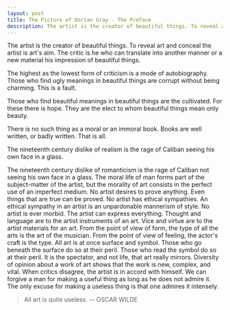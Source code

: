 ```yaml
---
layout: post
title: The Picture of Dorian Gray - The Preface
description: The artist is the creator of beautiful things. To reveal art and conceal the artist is art's aim. The critic is he who can translate into another manner or a new material his impression of beautiful things
---
```


The artist is the creator of beautiful things.  To reveal art and
conceal the artist is art's aim.  The critic is he who can translate
into another manner or a new material his impression of beautiful
things.

The highest as the lowest form of criticism is a mode of autobiography.
Those who find ugly meanings in beautiful things are corrupt without
being charming.  This is a fault.

Those who find beautiful meanings in beautiful things are the
cultivated.  For these there is hope.  They are the elect to whom
beautiful things mean only beauty.

There is no such thing as a moral or an immoral book.  Books are well
written, or badly written.  That is all.

The nineteenth century dislike of realism is the rage of Caliban seeing
his own face in a glass.

The nineteenth century dislike of romanticism is the rage of Caliban
not seeing his own face in a glass.  The moral life of man forms part
of the subject-matter of the artist, but the morality of art consists
in the perfect use of an imperfect medium.  No artist desires to prove
anything.  Even things that are true can be proved.  No artist has
ethical sympathies.  An ethical sympathy in an artist is an
unpardonable mannerism of style.  No artist is ever morbid.  The artist
can express everything.  Thought and language are to the artist
instruments of an art.  Vice and virtue are to the artist materials for
an art.  From the point of view of form, the type of all the arts is
the art of the musician.  From the point of view of feeling, the
actor's craft is the type.  All art is at once surface and symbol.
Those who go beneath the surface do so at their peril.  Those who read
the symbol do so at their peril.  It is the spectator, and not life,
that art really mirrors.  Diversity of opinion about a work of art
shows that the work is new, complex, and vital.  When critics disagree,
the artist is in accord with himself.  We can forgive a man for making
a useful thing as long as he does not admire it.  The only excuse for
making a useless thing is that one admires it intensely.

> All art is quite useless.
> -- OSCAR WILDE
